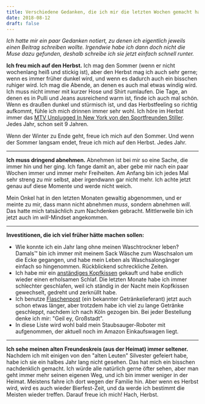 ```yaml
---
title: Verschiedene Gedanken, die ich mir die letzten Wochen gemacht habe
date: 2018-08-12
draft: false
---
```


_Ich hatte mir ein paar Gedanken notiert, zu denen ich eigentlich jeweils einen Beitrag schreiben wollte. Irgendwie habe ich dann doch nicht die Muse dazu gefunden, deshalb schreibe ich sie jetzt einfach schnell runter._

**Ich freu mich auf den Herbst.** Ich mag den Sommer (wenn er nicht wochenlang heiß und stickig ist), aber den Herbst mag ich auch sehr gerne; wenn es immer früher dunkel wird, und wenn es dadurch auch ein bisschen ruhiger wird. Ich mag die Abende, an denen es auch mal etwas windig wird. Ich muss nicht immer mit kurzer Hose und Shirt rumlaufen. Die Tage, an denen es in Pulli und Jeans ausreichend warm ist, finde ich auch mal schön. Wenn es draußen dunkel und stürmisch ist, und das Herbstfeeling so richtig aufkommt, fühle ich mich drinnen immer sehr wohl. Ich höre im Herbst immer das [MTV Unplugged In New York von den Sportfreunden Stiller](https://open.spotify.com/album/3Wii5nKRFWQyV4LjsPgiHS?si=jLKN2M-0QfOoyJj9tn7k2A). Jedes Jahr, schon seit 9 Jahren.

Wenn der Winter zu Ende geht, freue ich mich auf den Sommer. Und wenn der Sommer langsam endet, freue ich mich auf den Herbst. Jedes Jahr.

---

**Ich muss dringend abnehmen.** Abnehmen ist bei mir so eine Sache, die immer hin und her ging. Ich fange damit an, aber gebe mir nach ein paar Wochen immer und immer mehr Freiheiten. Am Anfang bin ich jedes Mal sehr streng zu mir selbst, aber irgendwann gar nicht mehr. Ich achte jetzt genau auf diese Momente und werde nicht weich.

Mein Onkel hat in den letzten Monaten gewaltig abgenommen, und er meinte zu mir, dass mann nicht abnehmen _muss_, sondern abnehmen _will_. Das hatte mich tatsächlich zum Nachdenken gebracht. Mittlerweile bin ich jetzt auch im _will_-Mindset angekommen.

---

**Investitionen, die ich viel früher hätte machen sollen:**

- Wie konnte ich ein Jahr lang ohne meinen Waschtrockner leben? Damals™ bin ich immer mit meinem Sack Wäsche zum Waschsalon um die Ecke gegangen, und habe mein Leben als Waschsalongänger einfach so hingenommen. Rückblickend schreckliche Zeiten.
- Ich habe mir ein [anständiges Kopfkissen](https://www.amazon.de/dp/B073JQW1KW/) gekauft und habe endlich wieder einen erholsamen Schlaf. Die letzten Monate habe ich immer schlechter geschlafen, weil ich ständig in der Nacht mein Kopfkissen gewechselt, gedreht und zerknüllt habe.
- Ich benutze [Flaschenpost](https://www.flaschenpost.de/) (ein bekannter Getränkelieferant) jetzt auch schon etwas länger, aber trotzdem habe ich viel zu lange Getränke geschleppt, nachdem ich nach Köln gezogen bin. Bei jeder Bestellung denke ich mir: "Geil ey, Großstadt".
- In diese Liste wird wohl bald mein Staubsauger-Roboter mit aufgenommen, der aktuell noch im Amazon Einkaufswagen liegt.

---

**Ich sehe meinen alten Freundeskreis (aus der Heimat) immer seltener.** Nachdem ich mit einigen von den "alten Leuten" Silvester gefeiert habe, habe ich sie ein halbes Jahr lang nicht gesehen. Das hat mich ein bisschen nachdenklich gemacht. Ich würde alle natürlich gerne öfter sehen, aber man geht immer mehr seinen eigenen Weg, und ich bin immer weniger in der Heimat. Meistens fahre ich dort wegen der Familie hin. Aber wenn es Herbst wird, wird es auch wieder Bierfest-Zeit, und da werde ich bestimmt die Meisten wieder treffen. Darauf freue ich mich! Hach, Herbst.
